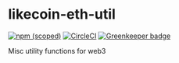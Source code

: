 # likecoin-eth-util
[![npm (scoped)](https://img.shields.io/npm/v/@likecoin/likecoin-eth-util.svg)](https://www.npmjs.com/package/@likecoin/likecoin-eth-util)
 [![CircleCI](https://circleci.com/gh/likecoin/likecoin-eth-util.svg?style=svg)](https://circleci.com/gh/likecoin/likecoin-eth-util) [![Greenkeeper badge](https://badges.greenkeeper.io/likecoin/likecoin-eth-util.svg)](https://greenkeeper.io/)

Misc utility functions for web3
